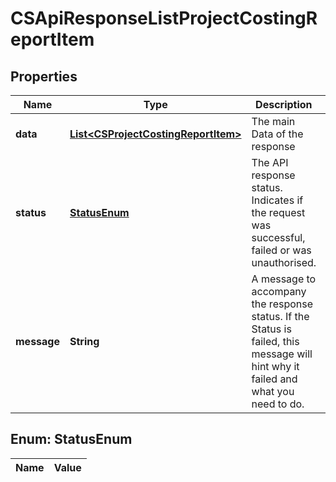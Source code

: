 
# CSApiResponseListProjectCostingReportItem

## Properties
Name | Type | Description | Notes
------------ | ------------- | ------------- | -------------
**data** | [**List&lt;CSProjectCostingReportItem&gt;**](CSProjectCostingReportItem.md) | The main Data of the response |  [optional]
**status** | [**StatusEnum**](#StatusEnum) | The API response status. Indicates if the request was successful, failed or was unauthorised. |  [optional]
**message** | **String** | A message to accompany the response status.  If the Status is failed, this message will hint why it failed and what you need to do. |  [optional]


<a name="StatusEnum"></a>
## Enum: StatusEnum
Name | Value
---- | -----



